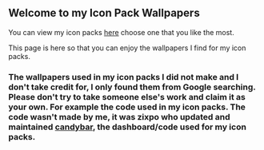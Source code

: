 ## Welcome to my Icon Pack Wallpapers

You can view my icon packs [here](https://play.google.com/store/apps/dev?id=4712980303859595180) choose one that you like the most.

This page is here so that you can enjoy the wallpapers I find for my icon packs.

### The wallpapers used in my icon packs I did not make and I don't take credit for, I only found them from Google searching. Please don't try to take someone else's work and claim it as your own. For example the code used in my icon packs. The code wasn't made by me, it was zixpo who updated and maintained [candybar](https://github.com/zixpo/candybar-sample), the dashboard/code used for my icon packs.

